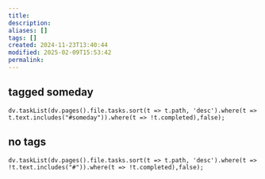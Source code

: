 ```yaml
---
title: 
description: 
aliases: []
tags: []
created: 2024-11-23T13:40:44
modified: 2025-02-09T15:53:42
permalink:
---
```


## tagged someday

```dataviewjs
dv.taskList(dv.pages().file.tasks.sort(t => t.path, 'desc').where(t => t.text.includes("#someday")).where(t => !t.completed),false);
```

## no tags

```dataviewjs
dv.taskList(dv.pages().file.tasks.sort(t => t.path, 'desc').where(t => !t.text.includes("#")).where(t => !t.completed),false);
```

